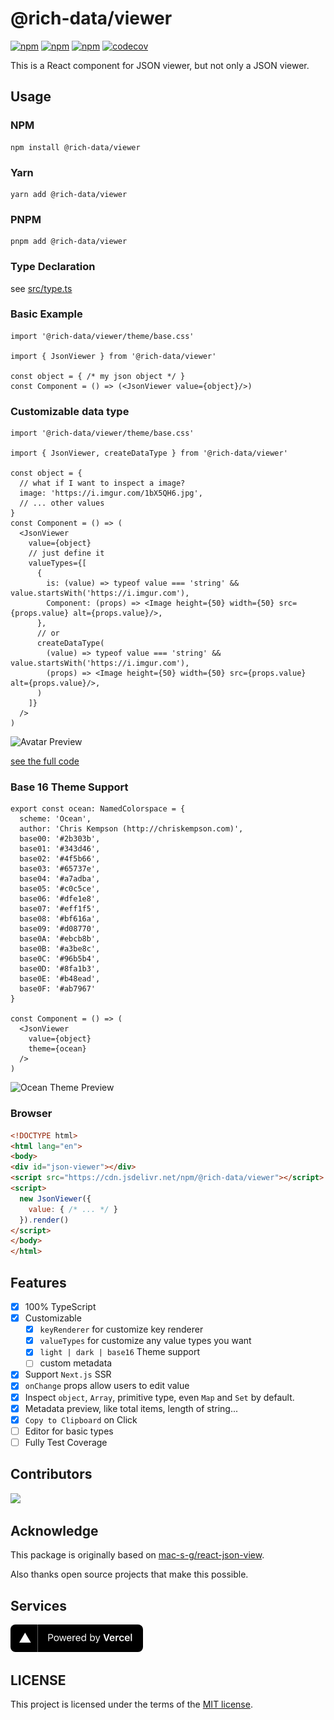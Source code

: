 # @rich-data/viewer

[![npm](https://img.shields.io/npm/v/@rich-data/viewer)](https://www.npmjs.com/package/@rich-data/viewer)
[![npm](https://img.shields.io/npm/dm/@rich-data/viewer.svg)](https://www.npmjs.com/package/@rich-data/viewer)
[![npm](https://img.shields.io/npm/l/@rich-data/viewer)](https://github.com/himself65/data-viewer/blob/main/LICENSE)
[![codecov](https://codecov.io/gh/Himself65/data-viewer/branch/main/graph/badge.svg?token=zt7W58WWVp)](https://codecov.io/gh/Himself65/data-viewer)

This is a React component for JSON viewer, but not only a JSON viewer.

## Usage

### NPM
```shell
npm install @rich-data/viewer
```
### Yarn
```shell
yarn add @rich-data/viewer
```
### PNPM
```shell
pnpm add @rich-data/viewer
```

### Type Declaration

see [src/type.ts](src/type.ts)

### Basic Example

```tsx
import '@rich-data/viewer/theme/base.css'

import { JsonViewer } from '@rich-data/viewer'

const object = { /* my json object */ }
const Component = () => (<JsonViewer value={object}/>)
```

### Customizable data type

```tsx
import '@rich-data/viewer/theme/base.css'

import { JsonViewer, createDataType } from '@rich-data/viewer'

const object = {
  // what if I want to inspect a image?
  image: 'https://i.imgur.com/1bX5QH6.jpg',
  // ... other values
}
const Component = () => (
  <JsonViewer
    value={object}
    // just define it
    valueTypes={[
      {
        is: (value) => typeof value === 'string' && value.startsWith('https://i.imgur.com'),
        Component: (props) => <Image height={50} width={50} src={props.value} alt={props.value}/>,
      },
      // or
      createDataType(
        (value) => typeof value === 'string' && value.startsWith('https://i.imgur.com'),
        (props) => <Image height={50} width={50} src={props.value} alt={props.value}/>,
      )
    ]}
  />
)
```

![Avatar Preview](public/avatar-preview.png)

[see the full code](docs/pages/full/index.tsx)

### Base 16 Theme Support

```tsx
export const ocean: NamedColorspace = {
  scheme: 'Ocean',
  author: 'Chris Kempson (http://chriskempson.com)',
  base00: '#2b303b',
  base01: '#343d46',
  base02: '#4f5b66',
  base03: '#65737e',
  base04: '#a7adba',
  base05: '#c0c5ce',
  base06: '#dfe1e8',
  base07: '#eff1f5',
  base08: '#bf616a',
  base09: '#d08770',
  base0A: '#ebcb8b',
  base0B: '#a3be8c',
  base0C: '#96b5b4',
  base0D: '#8fa1b3',
  base0E: '#b48ead',
  base0F: '#ab7967'
}

const Component = () => (
  <JsonViewer
    value={object}
    theme={ocean}
  />
)
```

![Ocean Theme Preview](public/ocean-theme.png)

### Browser

```html
<!DOCTYPE html>
<html lang="en">
<body>
<div id="json-viewer"></div>
<script src="https://cdn.jsdelivr.net/npm/@rich-data/viewer"></script>
<script>
  new JsonViewer({
    value: { /* ... */ }
  }).render()
</script>
</body>
</html>
```

## Features

- [X] 100% TypeScript
- [X] Customizable
    - [X] `keyRenderer` for customize key renderer
    - [X] `valueTypes` for customize any value types you want
    - [X] `light | dark | base16` Theme support
    - [ ] custom metadata
- [X] Support `Next.js` SSR
- [X] `onChange` props allow users to edit value
- [X] Inspect `object`, `Array`, primitive type, even `Map` and `Set` by default.
- [X] Metadata preview, like total items, length of string...
- [X] `Copy to Clipboard` on Click
- [ ] Editor for basic types
- [ ] Fully Test Coverage

## Contributors

<a href="https://github.com/himself65/json-viewer/graphs/contributors"><img src="https://opencollective.com/json-viewer/contributors.svg?width=890&button=false" /></a>

## Acknowledge

This package is originally based on [mac-s-g/react-json-view](https://github.com/mac-s-g/react-json-view).

Also thanks open source projects that make this possible.

## Services

![Powered by Vercel](./public/vercel-banner.png)

## LICENSE

This project is licensed under the terms of the [MIT license](LICENSE).
